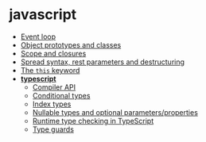 <!-- generated by markdown-notes-tree -->

# javascript

<!-- optional markdown-notes-tree directory description starts here -->

<!-- optional markdown-notes-tree directory description ends here -->

-   [Event loop](Event-loop.md)
-   [Object prototypes and classes](Object-prototypes-classes.md)
-   [Scope and closures](Scope-closures.md)
-   [Spread syntax, rest parameters and destructuring](Spread-syntax-rest-parameters-destructuring.md)
-   [The `this` keyword](This-keyword.md)
-   [**typescript**](typescript/README.md)
    -   [Compiler API](typescript/Compiler-API.md)
    -   [Conditional types](typescript/Conditional-types.md)
    -   [Index types](typescript/Index-types.md)
    -   [Nullable types and optional parameters/properties](typescript/Nullable-types-optional-parameters-properties.md)
    -   [Runtime type checking in TypeScript](typescript/Runtime-type-checking.md)
    -   [Type guards](typescript/Type-guards.md)
